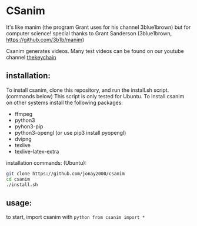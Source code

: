 
# CSanim

It's like manim (the program Grant uses for his channel 3blue1brown) but for computer science! special thanks to Grant Sanderson (3blue1brown, https://github.com/3b1b/manim)


Csanim generates videos. Many test videos can be found on our youtube channel [thekeychain](https://www.youtube.com/channel/UCUvhgZVZjBGB5NvLH_M-n9g)


## installation:

To install csanim, clone this repository, and run the install.sh script. (commands below) 
This script is only tested for Ubuntu.
To install csanim on other systems install the following packages:

- ffmpeg
- python3
- pyhon3-pip
- python3-opengl (or use pip3 install pyopengl)
- dvipng
- texlive
- texlive-latex-extra

installation commands: (Ubuntu): 
```bash
git clone https://github.com/jonay2000/csanim
cd csanim
./install.sh
```

## usage:

to start, import csanim with 
`python from csanim import *`
